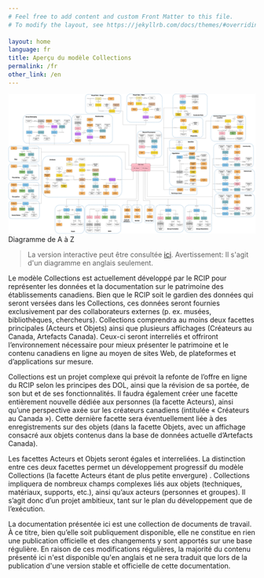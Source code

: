 ```yaml
---
# Feel free to add content and custom Front Matter to this file.
# To modify the layout, see https://jekyllrb.com/docs/themes/#overriding-theme-defaults

layout: home
language: fr
title: Aperçu du modèle Collections
permalink: /fr
other_link: /en
---
```


![A-Z Diagram](../images/000_Patterns_2.1_p.jpg)
Diagramme de A à Z
> La version interactive peut être consultée [ici](/collections-model/en/target-model/current/introduction#a-z-diagram). <span class="disclaimer">Avertissement: Il s'agit d'un diagramme en anglais seulement.</span> 

Le modèle Collections est actuellement développé par le RCIP pour représenter les données et la documentation sur le patrimoine des établissements canadiens. Bien que le RCIP soit le gardien des données qui seront versées dans les Collections, ces données seront fournies exclusivement par des collaborateurs externes (p. ex. musées, bibliothèques, chercheurs). Collections comprendra au moins deux facettes principales (Acteurs et Objets) ainsi que plusieurs affichages (Créateurs au Canada, Artefacts Canada). Ceux-ci seront interreliés et offriront l’environnement nécessaire pour mieux présenter le patrimoine et le contenu canadiens en ligne au moyen de sites Web, de plateformes et d’applications sur mesure.

Collections est un projet complexe qui prévoit la refonte de l’offre en ligne du RCIP selon les principes des DOL, ainsi que la révision de sa portée, de son but et de ses fonctionnalités. Il faudra également créer une facette entièrement nouvelle dédiée aux personnes (la facette Acteurs), ainsi qu’une perspective axée sur les créateurs canadiens (intitulée « Créateurs au Canada »). Cette dernière facette sera éventuellement liée à des enregistrements sur des objets (dans la facette Objets, avec un affichage consacré aux objets contenus dans la base de données actuelle d’Artefacts Canada).

Les facettes Acteurs et Objets seront égales et interreliées. La distinction entre ces deux facettes permet un développement progressif du modèle Collections (la facette Acteurs étant de plus petite envergure) . Collections impliquera de nombreux champs complexes liés aux objets (techniques, matériaux, supports, etc.), ainsi qu’aux acteurs (personnes et groupes). Il s’agit donc d’un projet ambitieux, tant sur le plan du développement que de l’exécution.

La documentation présentée ici est une collection de documents de travail. À ce titre, bien qu’elle soit publiquement disponible, elle ne constitue en rien une publication officielle et des changements y sont apportés sur une base régulière. En raison de ces modifications régulières, la majorité du contenu présenté ici n'est disponible qu'en anglais et ne sera traduit que lors de la publication d'une version stable et officielle de cette documentation.
